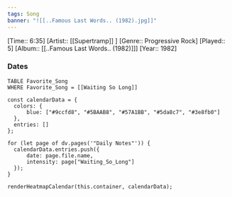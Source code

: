```yaml
---
tags: Song  
banner: "![[..Famous Last Words.. (1982).jpg]]"
---
```

[Time:: 6:35]
[Artist:: [[Supertramp]] ]
[Genre:: Progressive Rock]
[Played:: 5]
[Album:: [[..Famous Last Words.. (1982)]]]
[Year:: 1982]
### Dates
````dataview
TABLE Favorite_Song
WHERE Favorite_Song = [[Waiting So Long]]
````

  ```dataviewjs
const calendarData = { 
	colors: { 
		blue: ["#9ccfd8", "#5BAAB8", "#57A1BB", "#5da8c7", "#3e8fb0"] 
	}, 
	entries: [] 
}; 

for (let page of dv.pages('"Daily Notes"')) { 
	calendarData.entries.push({ 
		date: page.file.name, 
		intensity: page["Waiting_So_Long"]
	}); 
} 

renderHeatmapCalendar(this.container, calendarData);
```
